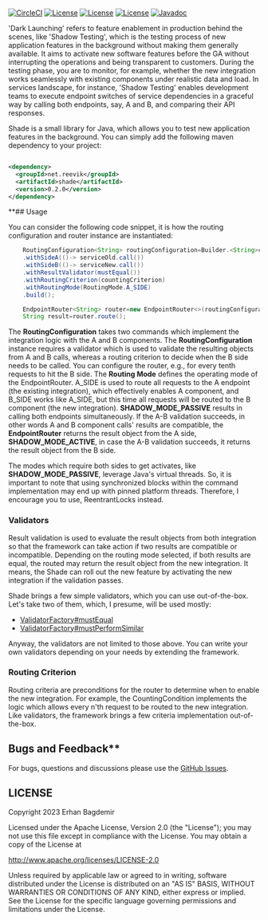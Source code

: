 <br/>

[![CircleCI](https://dl.circleci.com/status-badge/img/circleci/MijSkLN7jgimc5d7X5xmw1/Cme7KtQEisA8WcpiPBhMCP/tree/main.svg?style=svg&circle-token=7010818212d0b87edb68ac4e0ad06609d52f7426)](https://dl.circleci.com/status-badge/redirect/circleci/MijSkLN7jgimc5d7X5xmw1/Cme7KtQEisA8WcpiPBhMCP/tree/main)
[![License](https://img.shields.io/badge/License-Apache%202.0-blue.svg)](https://opensource.org/licenses/Apache-2.0)
[![License](https://img.shields.io/badge/JDK-21%20-green.svg)](https://github.com/reevik/shade/wiki/Java-Support)
[![License](https://img.shields.io/badge/Release-0.2.0%20-green.svg)](https://central.sonatype.com/artifact/net.reevik/shade)
[![Javadoc](https://img.shields.io/badge/Javadoc%20-green.svg)](https://reevik.github.io/shade/)

'Dark Launching' refers to feature enablement in production behind the scenes, like 'Shadow
Testing', which is the testing process of new application features in the background without making
them generally available. It aims to activate new software features before the GA without
interrupting the operations and being transparent to customers. During the testing phase, you are to
monitor, for example, whether the new integration works seamlessly with existing components under
realistic data and load. In services landscape, for instance, 'Shadow Testing' enables development
teams to execute endpoint switches of service dependencies in a graceful way by calling both
endpoints, say, A and B, and comparing their API responses.

Shade is a small library for Java, which allows you to test new application features in the
background. You can simply add the following maven dependency to your project:

```xml

<dependency>
  <groupId>net.reevik</groupId>
  <artifactId>shade</artifactId>
  <version>0.2.0</version>
</dependency>
```

**## Usage

You can consider the following code snippet, it is how the routing configuration and router instance
are instantiated:

```java
    RoutingConfiguration<String> routingConfiguration=Builder.<String>create()
    .withSideA(()-> serviceOld.call())
    .withSideB(()-> serviceNew.call())
    .withResultValidator(mustEqual())
    .withRoutingCriterion(countingCriterion)
    .withRoutingMode(RoutingMode.A_SIDE)
    .build();

    EndpointRouter<String> router=new EndpointRouter<>(routingConfiguration);
    String result=router.route();
```

The **RoutingConfiguration** takes two commands which implement the integration logic with the A and
B components. The **RoutingConfiguration** instance requires a validator which is used to validate
the resulting objects from A and B calls, whereas a routing criterion to decide when the B side
needs to
be called. You can configure the router, e.g., for every tenth requests to hit the B side. The
**Routing Mode** defines the operating mode of the EndpointRouter. A_SIDE is used to route all
requests to the A endpoint (the existing integration), which effectively enables A component, and
B_SIDE works like A_SIDE, but this time all requests will be routed to the B component (the new
integration). **SHADOW_MODE_PASSIVE** results in calling both endpoints simultaneously. If the A-B
validation succeeds, in other words A and B component calls' results are compatible, the
**EndpointRouter** returns the result object from the A side, **SHADOW_MODE_ACTIVE**, in case the
A-B validation succeeds, it returns the result object from the B side.

The modes which require both sides to get activates, like **SHADOW_MODE_PASSIVE**, leverage Java's
virtual threads. So, it is important to note that using synchronized blocks within the command
implementation may end up with pinned platform threads. Therefore, I encourage you to use,
ReentrantLocks instead.

### Validators

Result validation is used to evaluate the result objects from both integration so that the framework
can take action if two results are compatible or incompatible. Depending on the routing mode
selected, if both results are equal, the routed may return the result object from the new
integration. It means, the Shade can roll out the new feature
by activating the new integration if the validation passes.

Shade brings a few simple validators, which you can use
out-of-the-box. Let's take two of them, which, I presume, will be used mostly:

* [ValidatorFactory#mustEqual](https://reevik.github.io/shade/net/reevik/shade/validators/ValidatorFactory.html#mustEqual())
* [ValidatorFactory#mustPerformSimilar](https://reevik.github.io/shade/net/reevik/shade/validators/ValidatorFactory.html#mustPerformSimilar(java.time.Duration))

Anyway, the validators are not limited to those above. You can write your own validators depending
on your needs by extending the framework.

### Routing Criterion

Routing criteria are preconditions for the router to determine when to enable the new integration.
For example, the CountingCondition implements the logic which allows every n'th request to be routed
to the new integration. Like validators, the framework brings a few criteria implementation
out-of-the-box.

## Bugs and Feedback**

For bugs, questions and discussions please use
the [GitHub Issues](https://github.com/notingolmo/shade/issues).

## LICENSE

Copyright 2023 Erhan Bagdemir

Licensed under the Apache License, Version 2.0 (the "License");
you may not use this file except in compliance with the License.
You may obtain a copy of the License at

http://www.apache.org/licenses/LICENSE-2.0

Unless required by applicable law or agreed to in writing, software
distributed under the License is distributed on an "AS IS" BASIS,
WITHOUT WARRANTIES OR CONDITIONS OF ANY KIND, either express or implied.
See the License for the specific language governing permissions and
limitations under the License.

[license]:LICENSE-2.0.txt
[license img]:https://img.shields.io/badge/License-Apache%202-blue.svg

